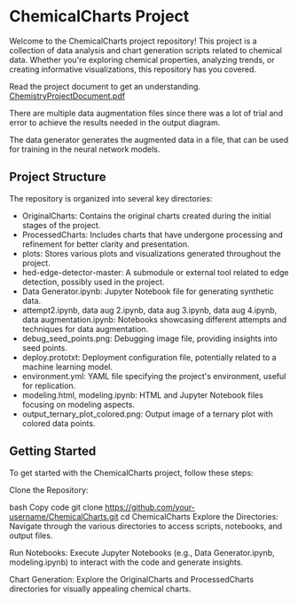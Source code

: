 
# ChemicalCharts Project

Welcome to the ChemicalCharts project repository! This project is a collection of data analysis and chart generation scripts related to chemical data. Whether you're exploring chemical properties, analyzing trends, or creating informative visualizations, this repository has you covered.

Read the project document to get an understanding. 
[ChemistryProjectDocument.pdf](https://github.com/Maxwell103/ChemProject/files/13657826/ChemistryProjectDocument.pdf)

There are multiple data augmentation files since there was a lot of trial and error to achieve the results needed in the output diagram.

The data generator generates the augmented data in a file, that can be used for training in the neural network models.


## Project Structure

The repository is organized into several key directories:

- OriginalCharts: Contains the original charts created during the initial stages of the project.
- ProcessedCharts: Includes charts that have undergone processing and refinement for better clarity and presentation.
- plots: Stores various plots and visualizations generated throughout the project.
- hed-edge-detector-master: A submodule or external tool related to edge detection, possibly used in the project.
- Data Generator.ipynb: Jupyter Notebook file for generating synthetic data.
- attempt2.ipynb, data aug 2.ipynb, data aug 3.ipynb, data aug 4.ipynb, data augmentation.ipynb: Notebooks showcasing different attempts and techniques for data augmentation.
- debug_seed_points.png: Debugging image file, providing insights into seed points.
- deploy.prototxt: Deployment configuration file, potentially related to a machine learning model.
- environment.yml: YAML file specifying the project's environment, useful for replication.
- modeling.html, modeling.ipynb: HTML and Jupyter Notebook files focusing on modeling aspects.
- output_ternary_plot_colored.png: Output image of a ternary plot with colored data points.

## Getting Started

To get started with the ChemicalCharts project, follow these steps:

Clone the Repository:

bash
Copy code
git clone https://github.com/your-username/ChemicalCharts.git
cd ChemicalCharts
Explore the Directories:
Navigate through the various directories to access scripts, notebooks, and output files.

Run Notebooks:
Execute Jupyter Notebooks (e.g., Data Generator.ipynb, modeling.ipynb) to interact with the code and generate insights.

Chart Generation:
Explore the OriginalCharts and ProcessedCharts directories for visually appealing chemical charts.
